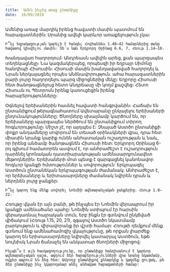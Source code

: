 ```yaml
---
title:  Ամեն ինչից առաջ ընտանիքը
date:  16/09/2019
---
```


Ամենից առաջ մարդիկ իրենց հավատի մասին պատմում են հարազատներին: Սրանից ավելի կարևոր առաքելություն չկա։

`Ի՞նչ եզրակացության կարելի է հանգել Հովհաննես 1.40–42 համարներից տանը հավատով կիսվելու մասին։ Տե՛ս նաև Երկրորդ Օրինաց 6.6, 7, Հռութ 1.14–18։`

Խանդավառ հաղորդում։ Անդրեասն ավելին արեց, քան պարզապես տեղեկացնելը։ Նա կազմակերպեց, որպեսզի իր եղբայր Սիմոնը հանդիպի Հիսուսին։ Հիսուսի մասին խանդավառված հաղորդել և Նրան ներկայացնել որպես Անձնավորություն. ահա հարազատներին բարի լուրը հաղորդելու պարզ միջոցներից մեկը: Եղբորը Հիսուսի հետ ծանոթացնելուց հետո Անդրեասը մի կողմ քաշվեց։ Հետո Հիսուսն ու Պետրոսն իրենք կառուցեցին իրենց հարաբերությունները։

Օգնելով երեխաներին հասնել հավատի հանգրվանին։ Հաճախ են ընտանիքում թերագնահատում Ավետարանը ընկալելու երեխաների ընդունակությունները: Ծնողները սխալմամբ կարծում են, որ երեխաները պարզապես ներծծում են ընտանիքում տիրող հոգևորությունը։ Միշտ չէ, որ այդպես է։ Չնայած Աստծո ընտանիքի փոքր անդամները սովորում են տեսած օրինակների վրա, դրա հետ միասին նրանք կարիք ունեն անհատական ուշադրության և նաև, որ իրենց անձամբ ծանոթացնեն Հիսուսի հետ: Երկրորդ Օրինաց 6-րդ գլխում համառորեն ասվում է, որ անհրաժեշտ է ուշադրություն դարձնել կրոնական դաստիարակության ամենաարդյունավետ մեթոդներին։ Երեխաների մոտ պետք է զարգացնել կանոնավոր հոգևոր կյանքի հմտություններ և սովորություն՝ երկրպագել Աստծուն ընտանեկան երկրպագության ժամանակ: Անհրաժեշտ է, որ երեխաները և երիտասարդները ժամանակ նվիրեն դրան և ներդնեն լուրջ ջանքեր:

`Ի՞նչ կարող ենք մենք սովորել Նոեմիի ավետարանչական ջանքերից։ Հռութ 1.8–22։`

Հռութը վկան էր այն բանի, թե ինչպես էր Նոեմին վերապրում իր կյանքի ամենածանր պահը: Նոեմին ստիպում էր հարսին վերադառնալ հայրական տուն, երբ ինքն էր գտնվում ընկճված վիճակում (Հռութ 1.15, 20, 21), զգալով Աստծո նկատմամբ բարկություն և վիրավորանք իր վշտի համար: Հռութի դեմքում մենք գտնում ենք ամենահամոզիչ վկայությունը, թե որքան լիարժեք կարող են երիտասարդները նվիրվել կատարյալ Աստծուն, եթե նույնիսկ Նրան ճանաչել են անկատար ծնողների միջոցով։

`Ինչպե՞ս է այն հասկացողությունը, որ ընտանիքը հանդիսանում է կարևոր ավետարանչական դաշտ, ազդում ձեր հարաբերությունների վրա նրանց նկատմամբ, ովքեր ապրում են ձեզ հետ: Ամբողջ ընտանիքով քննարկեք և կազմեք ցուցակ, թե ձեր ընտանիքը ինչ կկարողանար անել անհավատ հարազատների համար:`